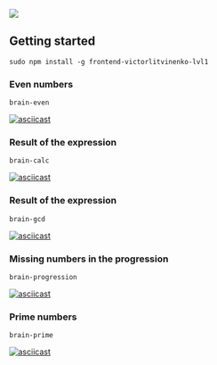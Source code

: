 
<a href="https://codeclimate.com/github/belokrylets/frontend-project-lvl1/maintainability"><img src="https://api.codeclimate.com/v1/badges/35d7a0edfc28c10f6b9d/maintainability" /></a>

## Getting started
```sudo npm install -g frontend-victorlitvinenko-lvl1```

### Even numbers
```brain-even```

[![asciicast](https://asciinema.org/a/YjmtXTRabakY7nLx4yMOajEWn.svg)](https://asciinema.org/a/YjmtXTRabakY7nLx4yMOajEWn)

### Result of the expression
```brain-calc```

[![asciicast](https://asciinema.org/a/EivHGWKNZYAGYkhAAoGawbPCT.svg)](https://asciinema.org/a/EivHGWKNZYAGYkhAAoGawbPCT)

### Result of the expression
```brain-gcd```

[![asciicast](https://asciinema.org/a/YjmtXTRabakY7nLx4yMOajEWn.svg)](https://asciinema.org/a/YjmtXTRabakY7nLx4yMOajEWn)

### Missing numbers in the progression
```brain-progression```

[![asciicast](https://asciinema.org/a/K6PiGbQzoIsSB9uGvIWDEujec.svg)](https://asciinema.org/a/K6PiGbQzoIsSB9uGvIWDEujec)

### Prime numbers
```brain-prime```

[![asciicast](https://asciinema.org/a/afY5dMeKaKIRIRLUJqyaNMNpZ.svg)](https://asciinema.org/a/afY5dMeKaKIRIRLUJqyaNMNpZ)
